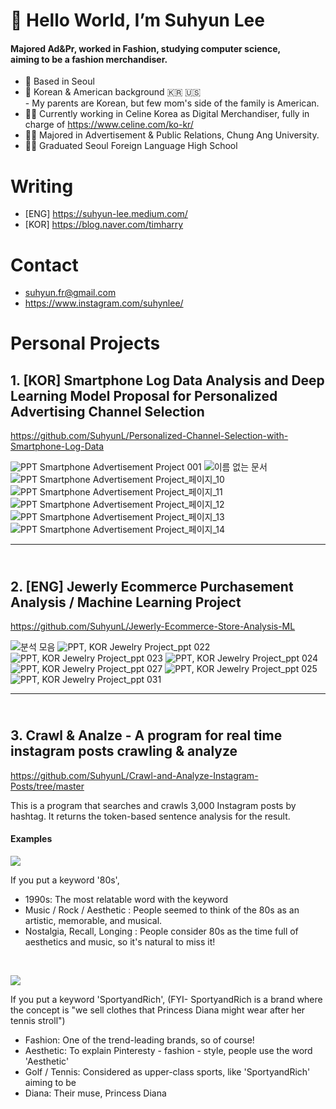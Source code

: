 # 👋 Hello World, I’m Suhyun Lee
#### Majored Ad&Pr, worked in Fashion, studying computer science, <br/>aiming to be a fashion merchandiser.

- 🏡 Based in Seoul
- 🧒 Korean & American background 🇰🇷 🇺🇸 <br/>- My parents are Korean, but few mom's side of the family is American.
- 🤵‍♀️ Currently working in Celine Korea as Digital Merchandiser, fully in charge of https://www.celine.com/ko-kr/
- 👩‍🎓 Majored in Advertisement & Public Relations, Chung Ang University.
- 👩‍🎓 Graduated Seoul Foreign Language High School

# Writing
- [ENG] https://suhyun-lee.medium.com/
- [KOR] https://blog.naver.com/timharry

# Contact
- suhyun.fr@gmail.com
- https://www.instagram.com/suhynlee/


# Personal Projects

## **1. [KOR] Smartphone Log Data Analysis and Deep Learning Model Proposal for Personalized Advertising Channel Selection**<br/>
https://github.com/SuhyunL/Personalized-Channel-Selection-with-Smartphone-Log-Data

![PPT  Smartphone Advertisement Project 001](https://user-images.githubusercontent.com/75061420/198035540-7d1c4301-b9fd-46d2-ac76-2b5054568e4e.jpeg)
![이름 없는 문서](https://user-images.githubusercontent.com/75061420/198034851-d5372c5f-728c-4602-975d-ba6aadc7675f.jpg)
![PPT  Smartphone Advertisement Project_페이지_10](https://user-images.githubusercontent.com/75061420/198035266-be1eb95f-3541-4a06-b6d6-f787a223029c.jpg)
![PPT  Smartphone Advertisement Project_페이지_11](https://user-images.githubusercontent.com/75061420/198034866-da238028-8162-4ef9-8411-b8816d043b62.jpg)
![PPT  Smartphone Advertisement Project_페이지_12](https://user-images.githubusercontent.com/75061420/198035090-eee45305-38fb-42dc-8aee-ba898ded68cb.jpg)
![PPT  Smartphone Advertisement Project_페이지_13](https://user-images.githubusercontent.com/75061420/198035112-244e5b33-a9ae-4a6c-ac4a-dd413e114003.jpg)
![PPT  Smartphone Advertisement Project_페이지_14](https://user-images.githubusercontent.com/75061420/198035123-d89e3874-b94b-4537-9f97-fbfb0b72d36c.jpg)
<br/>

*****    


## <br/>**2. [ENG] Jewerly Ecommerce Purchasement Analysis / Machine Learning Project**
https://github.com/SuhyunL/Jewerly-Ecommerce-Store-Analysis-ML

![분석 모음](https://user-images.githubusercontent.com/75061420/198020785-1b308435-925e-4dd7-9cc0-e21ee20fed41.jpg)
![PPT, KOR Jewelry Project_ppt 022](https://user-images.githubusercontent.com/75061420/197989525-f2dae6ee-93c4-41ad-a49d-a51d1c049dde.jpeg)
![PPT, KOR Jewelry Project_ppt 023](https://user-images.githubusercontent.com/75061420/197989542-1aaf4ddc-7e9d-44d8-92f2-07b3da4bf40c.jpeg)
![PPT, KOR Jewelry Project_ppt 024](https://user-images.githubusercontent.com/75061420/197989567-f4768b0c-e114-44ce-aa49-a1f01997aed8.jpeg)
![PPT, KOR Jewelry Project_ppt 027](https://user-images.githubusercontent.com/75061420/197989624-1c1e05ac-8c26-434c-8f3e-97f99acb3e0f.jpeg)
![PPT, KOR Jewelry Project_ppt 025](https://user-images.githubusercontent.com/75061420/197989672-5d83fc8c-699e-4e98-89b1-ce7e3c933627.jpeg)
![PPT, KOR Jewelry Project_ppt 031](https://user-images.githubusercontent.com/75061420/197989709-21a414e0-7eec-4f5a-be66-d13cf77a7614.jpeg)

*****    

## <br/>**3. Crawl & Analze - A program for real time instagram posts crawling & analyze**
https://github.com/SuhyunL/Crawl-and-Analyze-Instagram-Posts/tree/master

This is a program that searches and crawls 3,000 Instagram posts by hashtag. It returns the token-based sentence analysis for the result. 

#### Examples
![](https://imgur.com/fqJji2o.gif)

If you put a keyword '80s',
- 1990s: The most relatable word with the keyword
- Music / Rock / Aesthetic : People seemed to think of the 80s as an artistic, memorable, and musical.
- Nostalgia, Recall, Longing : People consider 80s as the time full of aesthetics and music, so it's natural to miss it!

<br/>

![](https://imgur.com/fImRkEz.gif)

If you put a keyword 'SportyandRich', (FYI- SportyandRich is a brand where the concept is "we sell clothes that Princess Diana might wear after her tennis stroll")
- Fashion: One of the trend-leading brands, so of course!
- Aesthetic: To explain Pinteresty - fashion - style, people use the word 'Aesthetic'
- Golf / Tennis: Considered as upper-class sports, like 'SportyandRich' aiming to be
- Diana: Their muse, Princess Diana



<!---
SuhyunL/SuhyunL is a ✨ special ✨ repository because its `README.md` (this file) appears on your GitHub profile.
You can click the Preview link to take a look at your changes.
--->

